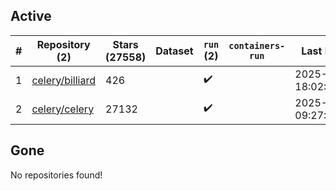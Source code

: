 ## Active
| # | Repository (2) | Stars (27558) | Dataset | `run` (2) | `containers-run` | Last Modified |
| --- | --- | --- | --- | --- | --- | --- |
| 1 | [celery/billiard](https://github.com/celery/billiard) | 426 |  | :heavy_check_mark: |  | 2025-05-13 18:02:18+00:00 |
| 2 | [celery/celery](https://github.com/celery/celery) | 27132 |  | :heavy_check_mark: |  | 2025-08-31 09:27:30+00:00 |

## Gone
No repositories found!

